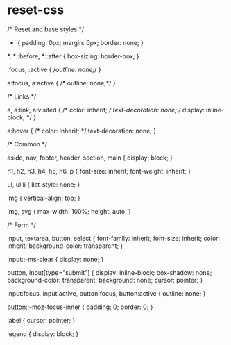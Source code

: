 # reset-css

/* Reset and base styles  */
* {
	padding: 0px;
	margin: 0px;
	border: none;
}

*,
*::before,
*::after {
	box-sizing: border-box;
}

:focus,
:active {
	/*outline: none;*/
}

a:focus,
a:active {
	/* outline: none;*/
}

/* Links */

a, a:link, a:visited  {
    /* color: inherit; */
    text-decoration: none;
    /* display: inline-block; */
}

a:hover  {
    /* color: inherit; */
    text-decoration: none;
}

/* Common */

aside, nav, footer, header, section, main {
	display: block;
}

h1, h2, h3, h4, h5, h6, p {
    font-size: inherit;
	font-weight: inherit;
}

ul, ul li {
	list-style: none;
}

img {
	vertical-align: top;
}

img, svg {
	max-width: 100%;
	height: auto;
}

/* Form */

input, textarea, button, select {
	font-family: inherit;
    font-size: inherit;
    color: inherit;
    background-color: transparent;
}

input::-ms-clear {
	display: none;
}

button, input[type="submit"] {
    display: inline-block;
    box-shadow: none;
    background-color: transparent;
    background: none;
    cursor: pointer;
}

input:focus, input:active,
button:focus, button:active {
    outline: none;
}

button::-moz-focus-inner {
	padding: 0;
	border: 0;
}

label {
	cursor: pointer;
}

legend {
	display: block;
}
